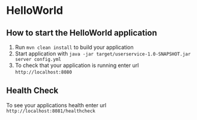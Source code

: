 # HelloWorld

How to start the HelloWorld application
---

1. Run `mvn clean install` to build your application
1. Start application with `java -jar target/userservice-1.0-SNAPSHOT.jar server config.yml`
1. To check that your application is running enter url `http://localhost:8080`

Health Check
---

To see your applications health enter url `http://localhost:8081/healthcheck`
